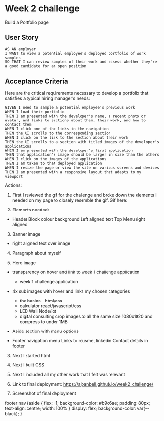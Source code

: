 # Week 2 challenge

Build a Portfolio page

## User Story

```
AS AN employer
I WANT to view a potential employee's deployed portfolio of work samples
SO THAT I can review samples of their work and assess whether they're a good candidate for an open position
```


## Acceptance Criteria

Here are the critical requirements necessary to develop a portfolio that satisfies a typical hiring manager’s needs:

```
GIVEN I need to sample a potential employee's previous work
WHEN I load their portfolio
THEN I am presented with the developer's name, a recent photo or avatar, and links to sections about them, their work, and how to contact them
WHEN I click one of the links in the navigation
THEN the UI scrolls to the corresponding section
WHEN I click on the link to the section about their work
THEN the UI scrolls to a section with titled images of the developer's applications
WHEN I am presented with the developer's first application
THEN that application's image should be larger in size than the others
WHEN I click on the images of the applications
THEN I am taken to that deployed application
WHEN I resize the page or view the site on various screens and devices
THEN I am presented with a responsive layout that adapts to my viewport
```
Actions:

1. First I reviewed the gif for the challenge and broke down the elements I needed on my page to closely resemble the gif. Gif here:

2. Elements needed:
- Header
    Block colour background
    Left aligned text
    Top Menu right aligned

3. Banner image 
- right aligned text over image

4. Paragraph about myself

5. Hero image
- transparency on hover and link to week 1 challenge application

    - week 1 challenge application
- 4x sub images with hover and links
my chosen categories
    - the basics - html/css
    - calculator react/javascript/css
    - LED Wall Node/iot
    - digital consulting
crop images to all the same size 1080x1920 and compress to under 1MB
- Aside section with menu options
- Footer navigation menu 
    Links to reusme, linkedin
    Contact details in footer

3. Next I started html

4. Next I built CSS

5. Next I included all my other work that I felt was relevant

6. Link to final deployment: https://ajoanbell.github.io/week2_challenge/

7. Screenshot of final deployment

  footer nav {aside {
    flex: -1;
    background-color: #b9c6ae;
    padding: 80px;
    text-align: centre;
    width: 100%
  }
      display: flex;
      background-color: var(--black);
    }